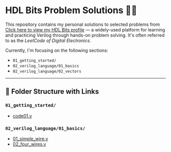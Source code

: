 # HDL Bits Problem Solutions 🧠💡

This repository contains my personal solutions to selected problems from [Click here to view my HDL Bits profile](https://bit.ly/amit_hdl_bits) — a widely-used platform for learning and practicing Verilog through hands-on problem solving. It's often referred to as the *LeetCode of Digital Electronics*.

Currently, I'm focusing on the following sections:

- `01_getting_started/`
- `02_verilog_language/01_basics`
- `02_verilog_language/02_vectors`

---

## 📁 Folder Structure with Links

### `01_getting_started/`
- [code01.v](https://github.com/amitvsuryavanshi04/amit_kvlsi_iiitb/blob/main/FutureWiz_Daily_Verilog_Codes/hdl_problem_solutions/01_getting_started/code_01.v)

### `02_verilog_language/01_basics/`
- [01_simple_wire.v](https://github.com/amitvsuryavanshi04/amit_kvlsi_iiitb/blob/main/FutureWiz_Daily_Verilog_Codes/hdl_problem_solutions/02_verilog_language/01_basics/01_simple_wire.v)
- [02_four_wires.v](https://github.com/amitvsuryavanshi04/amit_kvlsi_iiitb/blob/main/FutureWiz_Daily_Verilog_Codes/hdl_problem_solutions/02_verilog_language/01_basics/02_four_wires.v)
